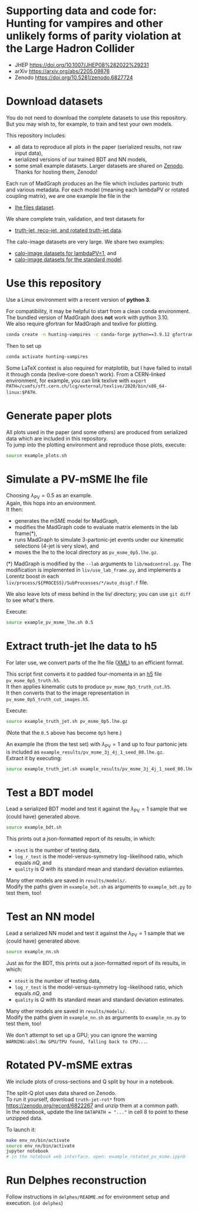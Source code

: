 # Supporting data and code for:<br>Hunting for vampires and other unlikely forms of parity violation at the Large Hadron Collider

- JHEP https://doi.org/10.1007/JHEP08%282022%29231
- arXiv https://arxiv.org/abs/2205.09876
- Zenodo https://doi.org/10.5281/zenodo.6827724


# Download datasets
You do not need to download the complete datasets to use this repository. But you may wish to, for example, to train and test your own models.

This repository includes:
- all data to reproduce all plots in the paper (serialized results, not raw input data),
- serialized versions of our trained BDT and NN models,
- some small example datasets.
Larger datasets are shared on [Zenodo](https://zenodo.org/). Thanks for hosting them, Zenodo!

Each run of MadGraph produces an lhe file which includes partonic truth and various metadata. For each model (meaning each lambdaPV or rotated coupling matrix), we are one example lhe file in the
- [lhe files dataset](https://doi.org/10.5281/zenodo.6527112).

We share complete train, validation, and test datasets for
- [truth-jet, reco-jet, and rotated truth-jet data](https://doi.org/10.5281/zenodo.6822267).

The calo-image datasets are very large. We share two examples:
- [calo-image datasets for lambdaPV=1](https://doi.org/10.5281/zenodo.6823457), and
- [calo-image datasets for the standard model](https://doi.org/10.5281/zenodo.6826628).


# Use this repository
Use a Linux environment with a recent version of **python 3**.

For compatibility, it may be helpful to start from a clean conda environment. \
The bundled version of MadGraph does **not** work with python 3.10. \
We also require gfortran for MadGraph and texlive for plotting.
```bash
conda create -n hunting-vampires -c conda-forge python==3.9.12 gfortran==12.1.0
```
Then to set up
```bash
conda activate hunting-vampires
```

Some LaTeX context is also required for matplotlib, but I have failed to
install it through conda (texlive-core doesn't work).
From a CERN-linked environment, for example, you can link texlive with `export PATH=/cvmfs/sft.cern.ch/lcg/external/texlive/2020/bin/x86_64-linux:$PATH`.


# Generate paper plots
All plots used in the paper (and some others) are produced from serialized data
which are included in this repository. \
To jump into the plotting environment and reproduce those plots, execute:
```bash
source example_plots.sh
```


# Simulate a PV-mSME lhe file
Choosing $\lambda_\textrm{PV} = 0.5$ as an example. \
Again, this hops into an environment. \
It then:
* generates the mSME model for MadGraph,
* modifies the MadGraph code to evaluate matrix elements in the lab frame(*),
* runs MadGraph to simulate 3-partonic-jet events under our kinematic selections (4-jet is very slow), and
* moves the lhe to the local directory as `pv_msme_0p5.lhe.gz`.

(*) MadGraph is modified by the `--lab` arguments to `lib/madcontrol.py`.
The modification is implemented in `liv/use_lab_frame.py`,
and implements a Lorentz boost in each `liv/process/${PROCESS}/SubProcesses/*/auto_dsig?.f` file.

We also leave lots of mess behind in the liv/ directory; you can use `git diff` to see what's there.

Execute:
```bash
source example_pv_msme_lhe.sh 0.5
```


# Extract truth-jet lhe data to h5
For later use, we convert parts of the lhe file
([XML](http://harmful.cat-v.org/software/xml/)) to an efficient format.

This script first converts it to padded four-momenta in an
[h5](http://www.h5py.org/) file `pv_msme_0p5_truth.h5`. \
It then applies kinematic cuts to produce `pv_msme_0p5_truth_cut.h5`. \
It then converts that to the image representation in `pv_msme_0p5_truth_cut_images.h5`.

Execute:
```bash
source example_truth_jet.sh pv_msme_0p5.lhe.gz
```
(Note that the `0.5` above has become `0p5` here.)

An example lhe (from the test set) with $\lambda_\textrm{PV} = 1$ and up to four partonic jets
is included as `example_results/pv_msme_3j_4j_1_seed_80.lhe.gz`. \
Extract it by executing:
```bash
source example_truth_jet.sh example_results/pv_msme_3j_4j_1_seed_80.lhe.gz
```

# Test a BDT model
Lead a serialized BDT model and test it against the $\lambda_\textrm{PV} = 1$
sample that we (could have) generated above.
```bash
source example_bdt.sh
```
This prints out a json-formatted report of its results, in which:
* `ntest` is the number of testing data,
* `log_r_test` is the model-versus-symmetry $\log$-likelihood ratio, which equals $nQ$, and
* `quality` is $Q$ with its standard mean and standard deviation estiamtes.

Many other models are saved in `results/models/`. \
Modify the paths given in `example_bdt.sh` as arguments to `example_bdt.py` to test them, too!


# Test an NN model
Lead a serialized NN model and test it against the $\lambda_\textrm{PV} = 1$
sample that we (could have) generated above.
```bash
source example_nn.sh
```
Just as for the BDT, this prints out a json-formatted report of its results, in which:
* `ntest` is the number of testing data,
* `log_r_test` is the model-versus-symmetry $\log$-likelihood ratio, which equals $nQ$, and
* `quality` is $Q$ with its standard mean and standard deviation estimates.

Many other models are saved in `results/models/`. \
Modify the paths given in `example_nn.sh` as arguments to `example_nn.py` to test them, too!

We don't attempt to set up a GPU; you can ignore the warning
`WARNING:absl:No GPU/TPU found, falling back to CPU...`.


# Rotated PV-mSME extras
We include plots of cross-sections and Q split by hour in a notebook.

The split-Q plot uses data shared on Zenodo. \
To run it yourself, download `truth-jet-rot*` from https://zenodo.org/record/6822267 and unzip them at a common path. \
In the notebook, update the line `DATAPATH = "..."` in cell 8 to point to these unzipped data.

To launch it:
```bash
make env_nn/bin/activate
source env_nn/bin/activate
jupyter notebook
# in the notebook web interface, open: example_rotated_pv_msme.ipynb
```

# Run Delphes reconstruction
Follow instructions in `delphes/README.md` for environment setup and execution.
(`cd delphes`)
